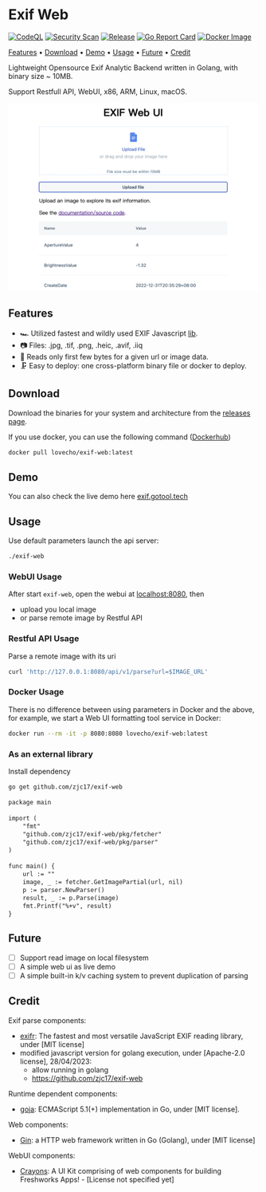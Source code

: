# Exif Web

[![CodeQL](https://github.com/zjc17/exif-web/actions/workflows/github-code-scanning/codeql/badge.svg)](https://github.com/zjc17/exif-web/actions/workflows/github-code-scanning/codeql)
[![Security Scan](https://github.com/zjc17/exif-web/actions/workflows/scan.yaml/badge.svg)](https://github.com/zjc17/exif-web/actions/workflows/scan.yaml)
[![Release](https://github.com/zjc17/exif-web/actions/workflows/release.yaml/badge.svg)](https://github.com/zjc17/exif-web/actions/workflows/release.yaml)
[![Go Report Card](https://goreportcard.com/badge/github.com/zjc17/exif-web)](https://goreportcard.com/report/github.com/zjc17/exif-web)
[![Docker Image](https://img.shields.io/docker/pulls/lovecho/exif-web.svg)](https://hub.docker.com/r/lovecho/exif-web)

[Features](#features)
•
[Download](#download)
•
[Demo](#demo)
•
[Usage](#usage)
•
[Future](#future)
•
[Credit](#credit)

Lightweight Opensource Exif Analytic Backend written in Golang, with binary size ~ 10MB.

Support Restfull API, WebUI, x86, ARM, Linux, macOS.

![](.github/preview-01.png)

## Features

- 🏎️ Utilized fastest and wildly used EXIF Javascript [lib](https://github.com/MikeKovarik/exifr).
- 📷 Files: .jpg, .tif, .png, .heic, .avif, .iiq
- 📑 Reads only first few bytes for a given url or image data.
- 🗜️ Easy to deploy: one cross-platform binary file or docker to deploy.

## Download

Download the binaries for your system and architecture from the [releases page](https://github.com/zjc17/exif-web/releases).

If you use docker, you can use the following command ([Dockerhub](https://hub.docker.com/r/lovecho/exif-web))

```bash
docker pull lovecho/exif-web:latest
```

## Demo

You can also check the live demo here [exif.gotool.tech](https://exif.gotool.tech)

## Usage

Use default parameters launch the api server:

```bash
./exif-web
```

### WebUI Usage

After start `exif-web`, open the webui at [localhost:8080](localhost:8080), then
- upload you local image
- or parse remote image by Restful API

### Restful API Usage

Parse a remote image with its uri

```bash
curl 'http://127.0.0.1:8080/api/v1/parse?url=$IMAGE_URL'
```

### Docker Usage
There is no difference between using parameters in Docker and the above, 
for example, we start a Web UI formatting tool service in Docker:

```bash
docker run --rm -it -p 8080:8080 lovecho/exif-web:latest
```

### As an external library

Install dependency

```bash
go get github.com/zjc17/exif-web
```

```golang
package main

import (
	"fmt"
	"github.com/zjc17/exif-web/pkg/fetcher"
	"github.com/zjc17/exif-web/pkg/parser"
)

func main() {
	url := ""
	image, _ := fetcher.GetImagePartial(url, nil)
	p := parser.NewParser()
	result, _ := p.Parse(image)
	fmt.Printf("%+v", result)
}
```

## Future

- [ ] Support read image on local filesystem
- [ ] A simple web ui as live demo
- [ ] A simple built-in k/v caching system to prevent duplication of parsing

## Credit

Exif parse components:
- [exifr](https://github.com/MikeKovarik/exifr): The fastest and most versatile JavaScript EXIF reading library, under [MIT license]
- modified javascript version for golang execution, under [Apache-2.0 license], 28/04/2023:
  - allow running in golang
  - https://github.com/zjc17/exif-web

Runtime dependent components:
- [goja](https://github.com/dop251/goja): ECMAScript 5.1(+) implementation in Go, under [MIT license].

Web components:
- [Gin](https://github.com/gin-gonic/gin): a HTTP web framework written in Go (Golang), under [MIT license]

WebUI components:
- [Crayons](https://github.com/freshworks/crayons): A UI Kit comprising of web components for building Freshworks Apps! - [License not specified yet]

